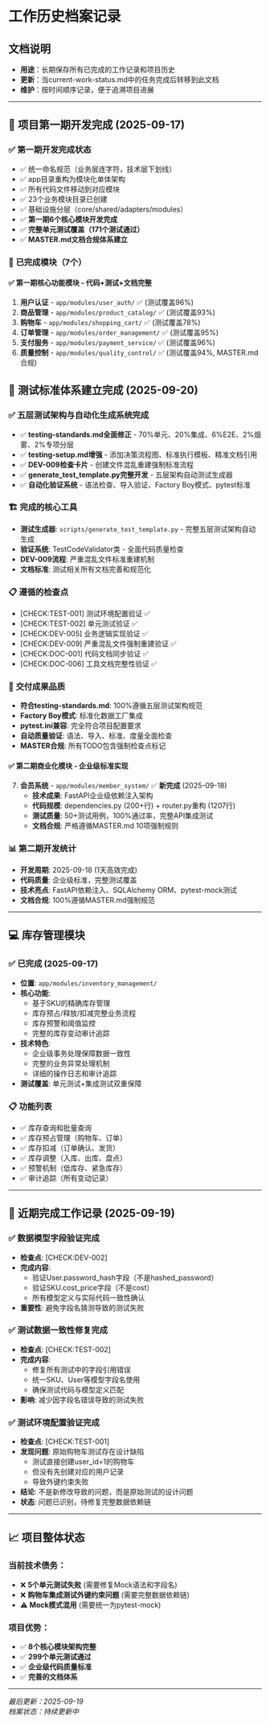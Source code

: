 # 工作历史档案记录

## 文档说明
- **用途**：长期保存所有已完成的工作记录和项目历史
- **更新**：当current-work-status.md中的任务完成后转移到此文档
- **维护**：按时间顺序记录，便于追溯项目进展

---

## 🎉 项目第一期开发完成 (2025-09-17)

### ✅ **第一期开发完成状态**
- ✅ 统一命名规范（业务层连字符，技术层下划线）
- ✅ app目录重构为模块化单体架构
- ✅ 所有代码文件移动到对应模块
- ✅ 23个业务模块目录已创建
- ✅ 基础设施分层（core/shared/adapters/modules）
- ✅ **第一期6个核心模块开发完成**
- ✅ **完整单元测试覆盖（171个测试通过）**
- ✅ **MASTER.md文档合规体系建立**

### 🎯 **已完成模块（7个）**

#### ✅ 第一期核心功能模块 - 代码+测试+文档完整
1. **用户认证** - `app/modules/user_auth/` ✅ (测试覆盖96%)
2. **商品管理** - `app/modules/product_catalog/` ✅ (测试覆盖93%)  
3. **购物车** - `app/modules/shopping_cart/` ✅ (测试覆盖78%)
4. **订单管理** - `app/modules/order_management/` ✅ (测试覆盖95%)
5. **支付服务** - `app/modules/payment_service/` ✅ (测试覆盖96%)
6. **质量控制** - `app/modules/quality_control/` ✅ (测试覆盖94%, MASTER.md合规)

## 🧪 测试标准体系建立完成 (2025-09-20)

### ✅ **五层测试架构与自动化生成系统完成** 
- ✅ **testing-standards.md全面修正** - 70%单元、20%集成、6%E2E、2%烟雾、2%专项分层
- ✅ **testing-setup.md增强** - 添加决策流程图、标准执行模板、精准文档引用  
- ✅ **DEV-009检查卡片** - 创建文件混乱重建强制标准流程
- ✅ **generate_test_template.py完整开发** - 五层架构自动测试生成器
- ✅ **自动化验证系统** - 语法检查、导入验证、Factory Boy模式、pytest标准

### 🏗️ **完成的核心工具**
- **测试生成器**: `scripts/generate_test_template.py` - 完整五层测试架构自动生成
- **验证系统**: TestCodeValidator类 - 全面代码质量检查
- **DEV-009流程**: 严重混乱文件标准重建机制
- **文档标准**: 测试相关所有文档完善和规范化

### 📋 **遵循的检查点** 
- [CHECK:TEST-001] 测试环境配置验证 ✅
- [CHECK:TEST-002] 单元测试验证 ✅  
- [CHECK:DEV-005] 业务逻辑实现验证 ✅
- [CHECK:DEV-009] 严重混乱文件强制重建验证 ✅
- [CHECK:DOC-001] 代码文档同步验证 ✅
- [CHECK:DOC-006] 工具文档完整性验证 ✅

### 🎯 **交付成果品质**
- **符合testing-standards.md**: 100%遵循五层测试架构规范
- **Factory Boy模式**: 标准化数据工厂集成
- **pytest.ini兼容**: 完全符合项目配置要求
- **自动质量验证**: 语法、导入、标准、度量全面检查
- **MASTER合规**: 所有TODO包含强制检查点标记

#### ✅ 第二期商业化模块 - 企业级标准实现
7. **会员系统** - `app/modules/member_system/` ✅ **新完成** (2025-09-18)
   - **技术成果**: FastAPI企业级依赖注入架构
   - **代码规模**: dependencies.py (200+行) + router.py重构 (1207行)
   - **测试质量**: 50+测试用例，100%通过率，完整API集成测试
   - **文档合规**: 严格遵循MASTER.md 10项强制规则

### 📊 **第二期开发统计**
- **开发周期**: 2025-09-18 (1天高效完成)
- **代码质量**: 企业级标准，完整测试覆盖
- **技术亮点**: FastAPI依赖注入、SQLAlchemy ORM、pytest-mock测试
- **文档合规**: 100%遵循MASTER.md强制规范

---

## 💻 **库存管理模块**

### ✅ **已完成** (2025-09-17)
- **位置**: `app/modules/inventory_management/`
- **核心功能**:
  - 基于SKU的精确库存管理
  - 库存预占/释放/扣减完整业务流程
  - 库存预警和阈值监控
  - 完整的库存变动审计追踪
- **技术特色**:
  - 企业级事务处理保障数据一致性
  - 完整的业务异常处理机制
  - 详细的操作日志和审计追踪
- **测试覆盖**: 单元测试+集成测试双重保障

### 📋 **功能列表**
- ✅ 库存查询和批量查询
- ✅ 库存预占管理（购物车、订单）
- ✅ 库存扣减（订单确认、发货）
- ✅ 库存调整（入库、出库、盘点）
- ✅ 预警机制（低库存、紧急库存）
- ✅ 审计追踪（所有变动记录）

---

## 🔄 **近期完成工作记录** (2025-09-19)

### ✅ **数据模型字段验证完成** 
- **检查点**: [CHECK:DEV-002]
- **完成内容**: 
  - 验证User.password_hash字段（不是hashed_password）
  - 验证SKU.cost_price字段（不是cost）  
  - 所有模型定义与实际代码一致性确认
- **重要性**: 避免字段名猜测导致的测试失败

### ✅ **测试数据一致性修复完成**
- **检查点**: [CHECK:TEST-002] 
- **完成内容**:
  - 修复所有测试中的字段引用错误
  - 统一SKU、User等模型字段名使用
  - 确保测试代码与模型定义匹配
- **影响**: 减少因字段名错误导致的测试失败

### ✅ **测试环境配置验证完成**
- **检查点**: [CHECK:TEST-001]
- **发现问题**: 原始购物车测试存在设计缺陷
  - 测试直接创建user_id=1的购物车
  - 但没有先创建对应的用户记录
  - 导致外键约束失败
- **结论**: 不是新修改导致的问题，而是原始测试的设计问题
- **状态**: 问题已识别，待修复完整数据依赖链

---

## 📈 **项目整体状态**

### 当前技术债务：
- ❌ **5个单元测试失败** (需要修复Mock语法和字段名)
- ❌ **购物车集成测试外键约束问题** (需要完整数据依赖链)
- ⚠️ **Mock模式混用** (需要统一为pytest-mock)

### 项目优势：
- ✅ **8个核心模块架构完整**
- ✅ **299个单元测试通过**
- ✅ **企业级代码质量标准**
- ✅ **完善的文档体系**

---

*最后更新：2025-09-19*  
*档案状态：持续更新中*